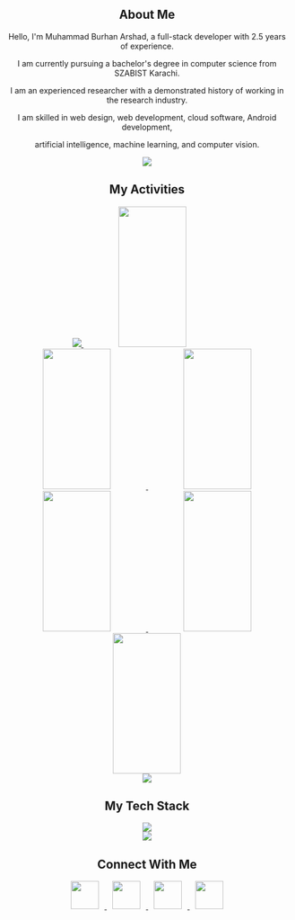 
<h2 align="center">About Me</h2>

<div align="center">
  <p>Hello, I'm Muhammad Burhan Arshad, a full-stack developer with 2.5 years of experience.</p>
  <p>I am currently pursuing a bachelor's degree in computer science from SZABIST Karachi.</p>
  <p>I am an experienced researcher with a demonstrated history of working in the research industry.</p>
  <p>I am skilled in web design, web development, cloud software, Android development,</p>
  <p>artificial intelligence, machine learning, and computer vision.</p>
</div>

<div align="center">
  <img src="https://user-images.githubusercontent.com/73097560/115834477-dbab4500-a447-11eb-908a-139a6edaec5c.gif">
</div>


<h2 align="center">My Activities</h2>

<div align="center">
  <a a href="https://github.com/MuhammadBurhanArshad">
    <img src="https://github-widgetbox.vercel.app/api/profile?username=MuhammadBurhanArshad&data=followers,repositories,commits&theme=radical" />
  </a>
  
  <a href="https://github.com/MuhammadBurhanArshad">
    <img src="https://github-profile-summary-cards.vercel.app/api/cards/repos-per-language?username=MuhammadBurhanArshad&theme=radical&langs_count=10" height="250px" width="49%" />
  </a>
  <a href="https://github.com/MuhammadBurhanArshad">
    <img src="https://github-profile-summary-cards.vercel.app/api/cards/most-commit-language?username=MuhammadBurhanArshad&theme=radical&langs_count=10" height="250px" width="49%" />
  </a>
  
  <a href="https://github.com/MuhammadBurhanArshad">
    <img src="https://github-readme-stats.vercel.app/api/top-langs/?username=MuhammadBurhanArshad&theme=radical&langs_count=10&layout=compact&hide_border=true" height="250px" width="49%" />
  </a>
  <a href="https://github.com/MuhammadBurhanArshad">
    <img src="http://github-profile-summary-cards.vercel.app/api/cards/productive-time?username=MuhammadBurhanArshad&theme=radical" height="250px" width="49%" />
  </a>
  
  <a href="https://github.com/MuhammadBurhanArshad">
    <img src="https://github-readme-stats.vercel.app/api?username=MuhammadBurhanArshad&theme=radical&show_icons=true&hide_border=true" height="250px" width="49%" />
  </a>
  <a href="https://github.com/MuhammadBurhanArshad">
    <img src="https://github-readme-streak-stats.herokuapp.com?user=MuhammadBurhanArshad&theme=radical&hide_border=true" height="250px" width="49%" />
  </a>
</div>

<div align="center">
  <img src="https://user-images.githubusercontent.com/73097560/115834477-dbab4500-a447-11eb-908a-139a6edaec5c.gif">
</div>

<h2 align="center">My Tech Stack</h2>

<div align="center">
  <a href="https://skillicons.dev">
    <img src="https://skillicons.dev/icons?i=html,css,js,ts,jquery,php,py,c,java,laravel,tailwind,bootstrap,vue,pinia,react,redux,nodejs,express,postgres,mongodb,mysql,aws,flutter,django,flask,discord,docker,git,github,linux,ubuntu,postman,githubactions,kubernetesreactnative&perline=11" />
  </a>
</div>

<div align="center">
  <img src="https://user-images.githubusercontent.com/73097560/115834477-dbab4500-a447-11eb-908a-139a6edaec5c.gif">
</div>

<h2 align="center">Connect With Me</h2>

<div align="center">
  <a href="https://linkedin.com/in/muhammadburhanarshad" target="_blank">
    <img src="https://cdn.jsdelivr.net/gh/devicons/devicon/icons/linkedin/linkedin-original.svg" width="50" height="50" style="margin: 0 10px;"/>
  </a>
  <a href="https://wa.me/+923437649017" target="_blank">
    <img src="https://cdn.jsdelivr.net/gh/devicons/devicon/icons/whatsapp/whatsapp-original.svg" width="50" height="50" style="margin: 0 10px;"/>
  </a>
  <a href="https://burhan.is-great.net" target="_blank">
    <img src="https://cdn.jsdelivr.net/gh/devicons/devicon/icons/chrome/chrome-original.svg" width="50" height="50" style="margin: 0 10px;"/>
  </a>
  <a href="mailto:your-email@example.com" target="_blank">
    <img src="https://cdn.jsdelivr.net/gh/devicons/devicon/icons/google/google-original.svg" width="50" height="50" style="margin: 0 10px;"/>
  </a>
</div>
